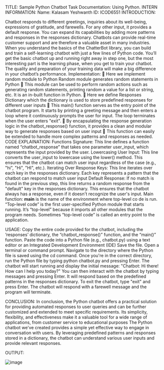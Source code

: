 TITLE: Sample Python Chatbot
 Task Documentation: Using Python.
INTERN INFORMATION: 
Name: Kalasam Yeshwanth
ID: ICOD6551
INTRODUCTION:

Chatbot responds to different greetings, inquiries about its well-being, expressions of gratitude, and farewells. For any other input, it provides a default response. You can expand its capabilities by adding more patterns and responses in the responses dictionary. Chatbots can provide real-time customer support and are therefore a valuable asset in many industries. When you understand the basics of the ChatterBot library, you can build and train a self-learning chatbot with just a few lines of Python code.
You’ll get the basic chatbot up and running right away in step one, but the most interesting part is the learning phase, when you get to train your chatbot. The quality and preparation of your training data will make a big difference in your chatbot’s performance. 
Implementation:
	Here we implement random module to Python Random module generates random statements in Python 
	This module can be used to perform random actions such as generating random statements, printing random a value for a list or string, etc. It is an in-built function in Python.
	Here we define Responses Dictionary which the  dictionary is used to store predefined responses for different user inputs
	This main() function serves as the entry point of the chatbot program. It starts by printing a greeting message and then enters a loop where it continuously prompts the user for input. The loop terminates when the user enters "exit".
	By encapsulating the response generation logic in the chatbot_response() function, it provides a clean and modular way to generate responses based on user input
	This function can easily be extended to handle more complex patterns and responses as needed. 
CODE EXPLAINATION:
Functions Signature:
This line defines a function named “chatbot_response” that takes one parameter user_input, which represents the input provided by the user.
Lowercasing User Input:
	This line converts the user_input to lowercase using the lower() method. This ensures that the chatbot can match user input regardless of the case (e.g., "hi", "Hi", "HI", etc.).
Iterating Over Response Keys:
This line iterates over each key in the responses dictionary. Each key represents a pattern that the chatbot can respond to match user input 
Default Response:
		If no match is found in the previous step, this line returns a random response from the "default" key in the responses dictionary. This ensures that the chatbot always has a response, even if it doesn't recognize the user's input.
Main function:
__main__ is the name of the environment where top-level co
de is run. “Top-level code” is the first user-specified Python module that starts running. It’s “top-level” because it imports all other modules that the program needs. Sometimes “top-level code” is called an entry point to the application.

USAGE:
Copy the entire code provided for the chatbot, including the ‘responses’ dictionary, the “chatbot_response()” function, and the “main()” function. Paste the code into a Python file (e.g., chatbot.py) using a text editor or an Integrated Development Environment (IDE) Save the file.
 Open a terminal or command prompt. Navigate to the directory where the Python file is saved using the cd command. Once you're in the correct directory, run the Python file by typing python chatbot.py and pressing Enter. The chatbot will start running and display the initial message: "Chatbot: Hi there! How can I help you today?"
You can then interact with the chatbot by typing messages and pressing Enter. It will respond based on the predefined patterns in the responses dictionary. To exit the chatbot, type "exit" and press Enter. The chatbot will respond with a farewell message and the program will terminate.

CONCLUSION:
In conclusion, the Python chatbot offers a practical solution for providing automated responses to user queries and can be further customized and extended to meet specific requirements. Its simplicity, flexibility, and effectiveness make it a valuable tool for a wide range of applications, from customer service to educational purposes
The Python chatbot we've created provides a simple yet effective way to engage in conversation with users. By leveraging predefined patterns and responses stored in a dictionary, the chatbot can understand various user inputs and provide relevant responses.

OUTPUT:

![image](https://github.com/kalasamyeswanth/python-sample-chatbot/assets/79371940/0de54fc1-9497-41ed-b473-62e088c9e986)
 


